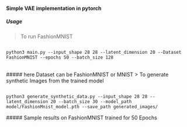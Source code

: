 #### Simple VAE implementation in pytorch 

##### Usage
> To run FashionMNIST
<pre><code>
python3 main.py --input_shape 28 28 --latent_dimension 20 --Dataset FashionMNIST --epochs 50 --batch_size 128
</code></pre>
<br>
##### here Dataset can be FashionMNIST or MNIST
> To generate synthetic Images from the trained model
<pre><code>
python3 generate_synthetic_data.py --input_shape 28 28 --latent_dimension 20 --batch_size 30 --model_path model/FashionMnist_model.pth --save_path generated_images/
</code></pre>
##### Sample results on FashionMNIST trained for 50 Epochs
